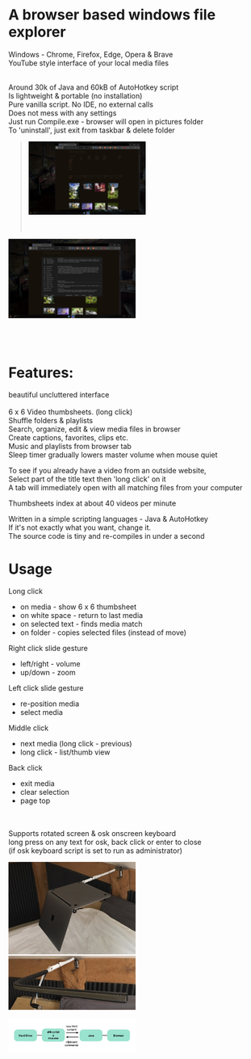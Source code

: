 
# A browser based windows file explorer<br>

Windows - Chrome, Firefox, Edge, Opera & Brave<br>
YouTube style interface of your local media files<br><br>

Around 30k of Java and 60kB of AutoHotkey script<br>
Is lightweight & portable (no installation)<br>
Pure vanilla script. No IDE, no external calls<br> 
Does not mess with any settings<br>
Just run Compile.exe - browser will open in pictures folder<br>
To 'uninstall', just exit from taskbar & delete folder<br>

><img src="screens/Screen 1.jpg" width="50%"/></p><br>

<p><img src="screens/Screen 2.jpg" width="50%"/></p><br><br>

# Features:

beautiful uncluttered interface<br><br>
6 x 6 Video thumbsheets. (long click)<br>
Shuffle folders & playlists<br>
Search, organize, edit & view media files in browser<br>
Create captions, favorites, clips etc.<br>
Music and playlists from browser tab<br>
Sleep timer gradually lowers master volume when mouse quiet<br>

To see if you already have a video from an outside website,<br>
Select part of the title text then 'long click' on it<br>
A tab will immediately open with all matching files from your computer<br>

Thumbsheets index at about 40 videos per minute<br>

Written in a simple scripting languages - Java & AutoHotkey<br>
If it's not exactly what you want, change it.<br>
The source code is tiny and re-compiles in under a second<br>

# Usage

Long click
- on media - show 6 x 6 thumbsheet
- on white space - return to last media
- on selected text - finds media match
- on folder - copies selected files (instead of move)

Right click slide gesture
- left/right - volume
- up/down - zoom

Left click slide gesture
- re-position media
- select media

Middle click
- next media (long click - previous)
- long click - list/thumb view

Back click
- exit media
- clear selection
- page top

<br><br>Supports rotated screen & osk onscreen keyboard<br>
long press on any text for osk, back click or enter to close<br>
(if osk keyboard script is set to run as administrator)<br>

<img src="screens/swivel arm 3.jpg" width="50%"/>
<img src="screens/swivel arm 2.jpg" width="50%"/></p>
<img src="inca overview.jpg" width="50%"/></p>

